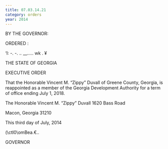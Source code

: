 ```yaml
---
title: 07.03.14.21
category: orders
year: 2014
---
```

BY THE GOVERNOR:

ORDERED :

 

‘I: -. -.
._._ ___...._.
wk
. ¥

THE STATE OF GEORGIA

EXECUTIVE ORDER

That the Honorable Vincent M. “Zippy” Duvall of Greene County,
Georgia, is reappointed as a member of the Georgia Development
Authority for a term of office ending July 1, 2018.

The Honorable Vincent M. “Zippy” Duvall
1620 Bass Road

Macon, Georgia 31210

This third day of July, 2014

\(\ctI0\omBea.€..

GOVERNOR


